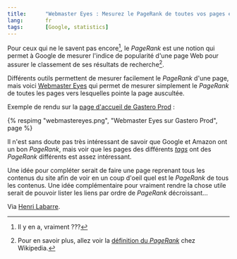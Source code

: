 ```yaml
---
title:      "Webmaster Eyes : Mesurez le PageRank de toutes vos pages en un coup d'oeil"
lang:       fr
tags:       [Google, statistics]
---
```


Pour ceux qui ne le savent pas encore[^1], le *PageRank* est une notion qui permet à Google de mesurer l'indice de popularité d'une page Web pour assurer le classement de ses résultats de recherche[^2].


[^1]: Il y en a, vraiment ???

[^2]: Pour en savoir plus, allez voir la [définition du *PageRank*](http://fr.wikipedia.org/wiki/Pagerank) chez Wikipedia.

Différents outils permettent de mesurer facilement le *PageRank* d'une page, mais voici [Webmaster Eyes](http://www.webmastereyes.com/) qui permet de mesurer simplement le *PageRank* de toutes les pages vers lesquelles pointe la page auscultée.

Exemple de rendu sur la [page d'accueil de Gastero Prod](http://www.webmastereyes.com/index.php?url=http://www.gasteroprod.com/) :

{% respimg "webmastereyes.png", "Webmaster Eyes sur Gastero Prod", page %}


Il n'est sans doute pas très intéressant de savoir que Google et Amazon ont un bon *PageRank*, mais voir que les pages des différents [*tags*](/tags/) ont des *PageRank* différents est assez intéressant.

Une idée pour compléter serait de faire une page reprenant tous les contenus du site afin de voir en un coup d'oeil quel est le *PageRank* de tous les contenus. Une idée complémentaire pour vraiment rendre la chose utile serait de pouvoir lister les liens par ordre de *PageRank* décroissant…


Via [Henri Labarre](http://www.2803.com/2006/04/13/le-pagerank-de-tous-les-liens-dune-page/).
